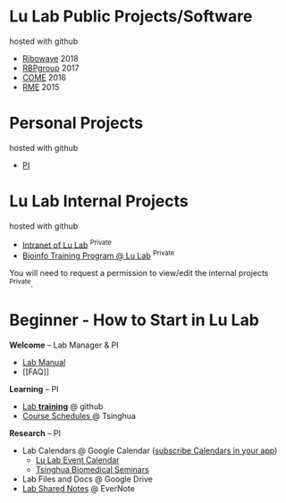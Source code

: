 # Lu Lab Public Projects/Software
hosted with github

* [Ribowave](http://lulab.github.io/Ribowave) 2018
* [RBPgroup](https://github.com/lulab/RBPgroup) 2017
* [COME](https://github.com/lulab/COME) 2016
* [RME](https://github.com/lulab/RME) 2015


# Personal Projects
hosted with github

* [PI](http://lulab.github.io/PI)


# Lu Lab Internal Projects
hosted with github

* [Intranet of Lu Lab](http://lulab.github.io/intranet) <sup>Private</sup>
* [Bioinfo Training Program @ Lu Lab](http://lulab.github.io/training) <sup>Private</sup>

You will need to request a permission to view/edit the internal projects <sup>Private</sup>.


# Beginner - How to Start in Lu Lab

**Welcome** – Lab Manager & PI

* [Lab Manual](https://www.jianguoyun.com/p/DSbqU-EQ9sSIBhj50Dg)
* [[FAQ]]

**Learning** – PI

* [Lab **training**](https://lulab.github.io/training) @ github
* [Course Schedules ](https://www.evernote.com/pub/view/luzhiustc/teaching) @ Tsinghua

**Research** – PI

* Lab Calendars @ Google Calendar \([subscribe Calendars in your app](http://www.ncrnalab.org/wiki2/doku.php?id=lab_calendars)\)
  * [Lu Lab Event Calendar](https://calendar.google.com/calendar/embed?src=rhfq9d5sr46lqjpg3vd1ncbosc%40group.calendar.google.com&ctz=Asia%2FShanghai)
  * [Tsinghua Biomedical Seminars](https://calendar.google.com/calendar/embed?src=hrabiq5okeupg1tfnpa7g9qqr0%40group.calendar.google.com&ctz=Asia%2FShanghai)
* Lab Files and Docs @ Google Drive
* [Lab Shared Notes](https://www.evernote.com/pub/luzhiustc/lulabsharednotes) @ EverNote





